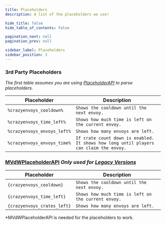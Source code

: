 ```yaml
---
title: Placeholders
description: A list of the placeholders we use!

hide_title: false
hide_table_of_contents: false

pagination_next: null
pagination_prev: null

sidebar_label: Placeholders
sidebar_position: 3
---
```

### 3rd Party Placeholders
_The first table assumes you are using [PlaceholderAPI](https://www.spigotmc.org/resources/placeholderapi.6245/) to parse placeholders._

| Placeholder                 | Description                                                                            |
|-----------------------------|----------------------------------------------------------------------------------------|
| `%crazyenvoys_cooldown%`    | `Shows the cooldown until the next envoy.`                                             |
| `%crazyenvoys_time_left%`   | `Shows how much time is left on the current envoy.`                                    |
| `%crazyenvoys_envoys_left%` | `Shows how many envoys are left.`                                                      |
| `%crazyenvoys_envoys_time%` | `If crate count down is enabled. It shows how long until players can claim the envoy.` |

### [MVdWPlaceholderAPI](https://www.spigotmc.org/resources/11182/) *Only used for [Legacy Versions](https://modrinth.com/plugin/crazycrates/versions?g=1.8.8,1.12.2,1.16.5)*
| Placeholder                 | Description                                         |
|-----------------------------|-----------------------------------------------------|
| `{crazyenvoys_cooldown}`    | `Shows the cooldown until the next envoy.`          |
| `{crazyenvoys_time_left}`   | `Shows how much time is left on the current envoy.` |
| `{crazyenvoys_crates_left}` | `Shows how many envoys are left.`                   |

*MVdWPlaceholderAPI is needed for the placeholders to work.